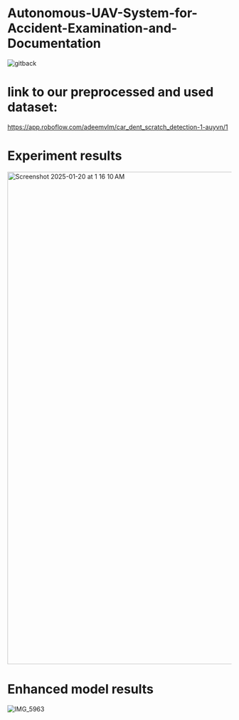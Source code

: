 # Autonomous-UAV-System-for-Accident-Examination-and-Documentation

![gitback](https://github.com/user-attachments/assets/3d60c9a3-0c99-4040-8a5f-1ddbc7ee71ab)

# link to our preprocessed and used dataset:
https://app.roboflow.com/adeemvlm/car_dent_scratch_detection-1-auyvn/1

# Experiment results
<img width="1104" alt="Screenshot 2025-01-20 at 1 16 10 AM" src="https://github.com/user-attachments/assets/764e80d0-2b4c-461f-b812-f4a4ddc897db" />


# Enhanced model results
![IMG_5963](https://github.com/user-attachments/assets/b717f70c-a509-4286-bdce-69c18a595f58)

